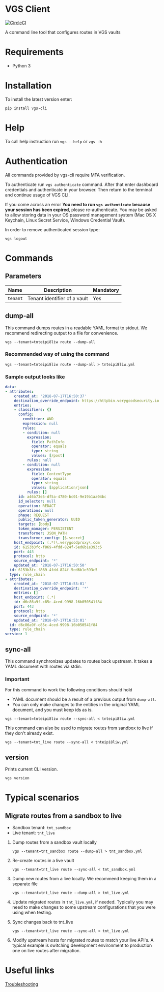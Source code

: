 # VGS Client
[![CircleCI](https://circleci.com/gh/verygoodsecurity/vgs-cli/tree/master.svg?style=svg&circle-token=dff66120c964e4fbf51dcf059b03746910d0449d)](https://circleci.com/gh/verygoodsecurity/vgs-cli/tree/master)

A command line tool that configures routes in VGS vaults
# Requirements
- Python 3
# Installation
To install the latest version enter:
```
pip install vgs-cli
```

# Help
To call help instruction run `vgs --help` or `vgs -h`

# Authentication
All commands provided by vgs-cli require MFA verification. 

To authenticate run `vgs authenticate` command. After that enter dashboard credentials and authenticate in your browser. Then return to the terminal and continue usage of VGS CLI.

If you come across an error **You need to run `vgs authenticate` because your session has been expired**, please re-authenticate.
You may be asked to allow storing data in your OS password management system (Mac OS X Keychain, Linux Secret Service, Windows Credential Vault).

In order to remove authenticated session type:
```
vgs logout
```

# Commands
## Parameters
| Name                                    | Description                                                                       | Mandatory                              |
| --------------------------------------- | --------------------------------------------------------------------------------- | -------------------------------------- |
| `tenant`                                | Tenant identifier of a vault                                                      | Yes                                    |
## dump-all
This command dumps routes in a readable YAML format to stdout. We recommend redirecting output to a file for convenience.
```
vgs --tenant=tnteipi8liw route --dump-all
```
### Recommended way of using the command
```
vgs --tenant=tnteipi8liw route --dump-all > tnteipi8liw.yml
```
### Sample output looks like
```yaml
data:
- attributes:
    created_at: '2018-07-17T16:50:37'
    destination_override_endpoint: https://httpbin.verygoodsecurity.io
    entries:
    - classifiers: {}
      config:
        condition: AND
        expression: null
        rules:
        - condition: null
          expression:
            field: PathInfo
            operator: equals
            type: string
            values: [/post]
          rules: null
        - condition: null
          expression:
            field: ContentType
            operator: equals
            type: string
            values: [application/json]
          rules: []
      id: a46b73e5-df5a-4780-bc01-9e19b1aa04bc
      id_selector: null
      operation: REDACT
      operations: null
      phase: REQUEST
      public_token_generator: UUID
      targets: [body]
      token_manager: PERSISTENT
      transformer: JSON_PATH
      transformer_config: [$.secret]
    host_endpoint: (.*)\.verygoodproxy\.com
    id: 6153b3fc-f869-4fdd-824f-5ed6b1e393c5
    port: 443
    protocol: http
    source_endpoint: '*'
    updated_at: '2018-07-17T16:50:50'
  id: 6153b3fc-f869-4fdd-824f-5ed6b1e393c5
  type: rule_chain
- attributes:
    created_at: '2018-07-17T16:53:01'
    destination_override_endpoint: '*'
    entries: []
    host_endpoint: (.*)
    id: d6c86a9f-c85c-4ced-9998-16b050541f84
    port: 443
    protocol: http
    source_endpoint: '*'
    updated_at: '2018-07-17T16:53:01'
  id: d6c86a9f-c85c-4ced-9998-16b050541f84
  type: rule_chain
version: 1
```
## sync-all
This command synchronizes updates to routes back upstream. It takes a YAML document with routes via stdin.
### Important
For this command to work the following conditions should hold
- YAML document should be a result of a previous output from `dump-all`.
- You can only make changes to the entities in the original YAML document, and you must keep ids as is.
```
vgs --tenant=tnteipi8liw route --sync-all < tnteipi8liw.yml
```

This command can also be used to migrate routes from sandbox to live if they don't already exist.
```
vgs --tenant=tnt_live route --sync-all < tnteipi8liw.yml
```
## version
Prints current CLI version.
```
vgs version
```
# Typical scenarios
## Migrate routes from a sandbox to live
- Sandbox tenant: `tnt_sandbox`
- Live tenant: `tnt_live`

1. Dump routes from a sandbox vault locally

    ```
    vgs --tenant=tnt_sandbox route --dump-all > tnt_sandbox.yml
    ```
2. Re-create routes in a live vault

    ```
    vgs --tenant=tnt_live route --sync-all < tnt_sandbox.yml
    ```
3. Dump new routes from a live locally. We recommend keeping them in a separate file

    ```
    vgs --tenant=tnt_live route --dump-all > tnt_live.yml
    ```
4. Update migrated routes in `tnt_live.yml`, if needed. Typically you may need to make changes to some upstream configurations that you were using when testing.
5. Sync changes back to tnt_live

    ```
    vgs --tenant=tnt_live route --sync-all < tnt_live.yml
    ```
6. Modify upstream hosts for migrated routes to match your live API's. A typical example is switching development environment to production one on live routes after migration.

# Useful links
[Troubleshooting](https://www.verygoodsecurity.com/docs/api/1/cli#troubleshooting)
